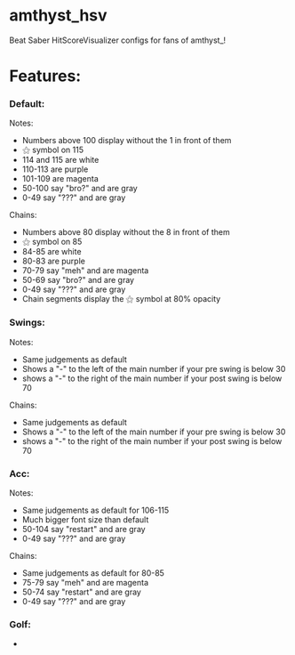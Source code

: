 # amthyst_hsv
Beat Saber HitScoreVisualizer configs for fans of amthyst_!


# Features:
### Default:
Notes:
- Numbers above 100 display without the 1 in front of them
- ⚝ symbol on 115
- 114 and 115 are white
- 110-113 are purple
- 101-109 are magenta
- 50-100 say "bro?" and are gray
- 0-49 say "???" and are gray

Chains:
- Numbers above 80 display without the 8 in front of them
- ⚝ symbol on 85
- 84-85 are white
- 80-83 are purple
- 70-79 say "meh" and are magenta
- 50-69 say "bro?" and are gray
- 0-49 say "???" and are gray
- Chain segments display the ⚝ symbol at 80% opacity

### Swings:
Notes:
- Same judgements as default
- Shows a "-" to the left of the main number if your pre swing is below 30
- shows a "-" to the right of the main number if your post swing is below 70

Chains:
- Same judgements as default
- Shows a "-" to the left of the main number if your pre swing is below 30
- shows a "-" to the right of the main number if your post swing is below 70

### Acc:
Notes:
- Same judgements as default for 106-115
- Much bigger font size than default
- 50-104 say "restart" and are gray
- 0-49 say "???" and are gray

Chains:
- Same judgements as default for 80-85
- 75-79 say "meh" and are magenta
- 50-74 say "restart" and are gray
- 0-49 say "???" and are gray

### Golf:
- 
